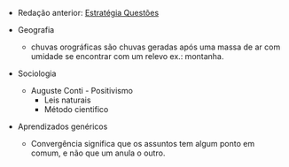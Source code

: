 - Redação anterior: [Estratégia Questões](https://vestibulares.estrategia.com/questoes/listagem?page=15)

- Geografia
	- chuvas orográficas são chuvas geradas após uma massa de ar com umidade se encontrar com um relevo ex.: montanha.
- Sociologia
	- Auguste Conti - Positivismo
		- Leis naturais
		- Método cientifico
- Aprendizados genéricos
	- Convergência significa que os assuntos tem algum ponto em comum, e não que um anula o outro.